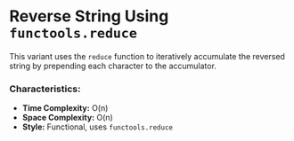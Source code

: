 # Reverse String Using `functools.reduce`

This variant uses the `reduce` function to iteratively accumulate the reversed string by prepending each character to the accumulator.

### Characteristics:
- **Time Complexity:** O(n)
- **Space Complexity:** O(n)
- **Style:** Functional, uses `functools.reduce`
